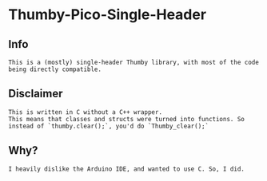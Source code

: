 # Thumby-Pico-Single-Header
## Info
    This is a (mostly) single-header Thumby library, with most of the code being directly compatible.
## Disclaimer
    This is written in C without a C++ wrapper.
    This means that classes and structs were turned into functions. So instead of `thumby.clear();`, you'd do `Thumby_clear();`
## Why?
    I heavily dislike the Arduino IDE, and wanted to use C. So, I did.